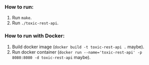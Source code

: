 ### How to run:

1. Run `make`.
2. Run `./toxic-rest-api`.

### How to run with Docker:

1. Build docker image (`docker build -t toxic-rest-api .` maybe).
2. Run docker container (`docker run --name='toxic-rest-api' -p 8080:8080 -d toxic-rest-api` maybe).
